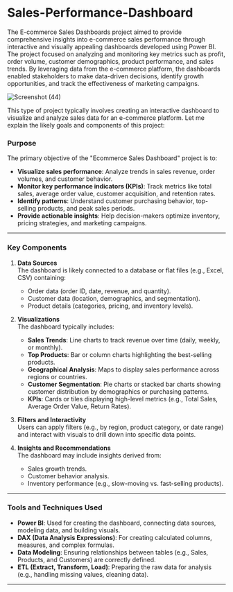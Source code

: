 # Sales-Performance-Dashboard


The E-commerce Sales Dashboards project aimed to provide comprehensive insights into e-commerce sales performance through interactive and visually appealing dashboards developed using Power BI. The project focused on analyzing and monitoring key metrics such as profit, order volume, customer demographics, product performance, and sales trends. By leveraging data from the e-commerce platform, the dashboards enabled stakeholders to make data-driven decisions, identify growth opportunities, and track the effectiveness of marketing campaigns.




![Screenshot (44)](https://github.com/user-attachments/assets/93473c7e-0817-4903-a0cf-0c5b8e5d5782)

This type of project typically involves creating an interactive dashboard to visualize and analyze sales data for an e-commerce platform. Let me explain the likely goals and components of this project:

### **Purpose**
The primary objective of the "Ecommerce Sales Dashboard" project is to:
- **Visualize sales performance**: Analyze trends in sales revenue, order volumes, and customer behavior.
- **Monitor key performance indicators (KPIs)**: Track metrics like total sales, average order value, customer acquisition, and retention rates.
- **Identify patterns**: Understand customer purchasing behavior, top-selling products, and peak sales periods.
- **Provide actionable insights**: Help decision-makers optimize inventory, pricing strategies, and marketing campaigns.

---

### **Key Components**
1. **Data Sources**  
   The dashboard is likely connected to a database or flat files (e.g., Excel, CSV) containing:
   - Order data (order ID, date, revenue, and quantity).
   - Customer data (location, demographics, and segmentation).
   - Product details (categories, pricing, and inventory levels).

2. **Visualizations**  
   The dashboard typically includes:
   - **Sales Trends**: Line charts to track revenue over time (daily, weekly, or monthly).
   - **Top Products**: Bar or column charts highlighting the best-selling products.
   - **Geographical Analysis**: Maps to display sales performance across regions or countries.
   - **Customer Segmentation**: Pie charts or stacked bar charts showing customer distribution by demographics or purchasing patterns.
   - **KPIs**: Cards or tiles displaying high-level metrics (e.g., Total Sales, Average Order Value, Return Rates).

3. **Filters and Interactivity**  
   Users can apply filters (e.g., by region, product category, or date range) and interact with visuals to drill down into specific data points.

4. **Insights and Recommendations**  
   The dashboard may include insights derived from:
   - Sales growth trends.
   - Customer behavior analysis.
   - Inventory performance (e.g., slow-moving vs. fast-selling products).

---

### **Tools and Techniques Used**
- **Power BI**: Used for creating the dashboard, connecting data sources, modeling data, and building visuals.
- **DAX (Data Analysis Expressions)**: For creating calculated columns, measures, and complex formulas.
- **Data Modeling**: Ensuring relationships between tables (e.g., Sales, Products, and Customers) are correctly defined.
- **ETL (Extract, Transform, Load)**: Preparing the raw data for analysis (e.g., handling missing values, cleaning data).

---
